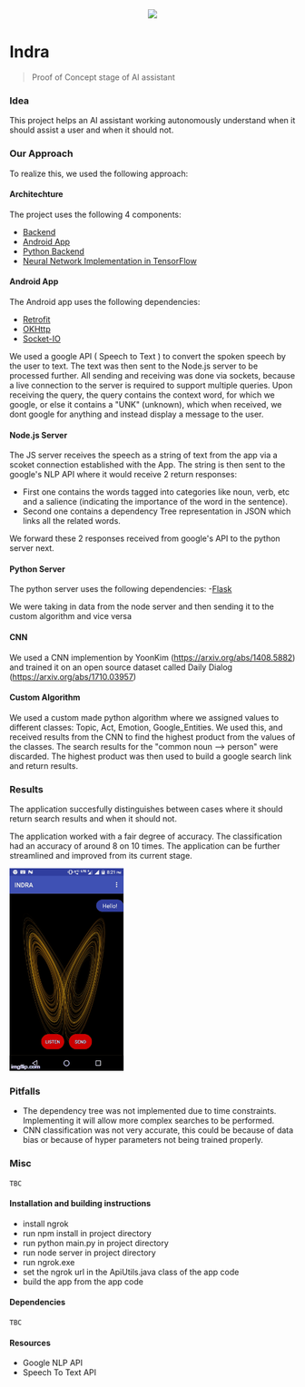 <div align="center">
  <img src="https://i.imgur.com/kS2lNm6.png">
</div>


# Indra

> Proof of Concept stage of AI assistant


### Idea

This project helps an AI assistant working autonomously understand when it should assist a user and when it should not.

### Our Approach

To realize this, we used the following approach:

#### Architechture

The project uses the following 4 components:

- [Backend](https://github.com/DataByteNITT/Indra/tree/js_server_branch)
- [Android App](https://github.com/DataByteNITT/Indra/tree/app_branch)
- [Python Backend](https://github.com/DataByteNITT/Indra/tree/python_backend)
- [Neural Network Implementation in TensorFlow](https://github.com/DataByteNITT/Indra/tree/cnn_impl_branch)
 
#### Android App
The Android app uses the following dependencies:
 	
- [Retrofit](http://square.github.io/retrofit/)
- [OKHttp](http://square.github.io/okhttp/)
- [Socket-IO](https://github.com/socketio/socket.io-client-java)

We used a google API ( Speech to Text ) to convert the spoken speech by the user to text.
The text was then sent to the Node.js server to be processed further.
All sending and receiving was done via sockets, because a live connection to the server is required to support multiple queries.
Upon receiving the query, the query contains the context word, for which we google, or else it contains a "UNK" (unknown), which when received, we dont google for anything and instead display a message to the user.

#### Node.js Server

The JS server receives the speech as a string of text from the app via a scoket connection established with the App. The string is then sent to the google's NLP API where it would receive 2 return responses: 
- First one contains the words tagged into categories like noun, verb, etc and a salience (indicating the importance of the word in the sentence).
- Second one contains a dependency Tree representation in JSON which links all the related words.

We forward these 2 responses received from google's API to the python server next.

#### Python Server

The python server uses the following dependencies:
-[Flask](https://github.com/pallets/flask)

We were taking in data from the node server and then sending it to the custom algorithm and vice versa

#### CNN 

We used a CNN implemention by YoonKim (https://arxiv.org/abs/1408.5882) and trained it on an open source dataset called Daily Dialog (https://arxiv.org/abs/1710.03957)

#### Custom Algorithm

We used a custom made python algorithm where we assigned values to different classes: Topic, Act, Emotion, Google_Entities. We used this, and received results from the CNN to find the highest product from the values of the classes. 
The search results for the "common noun --> person" were discarded. The highest product was then used to build a google search link and return results.

### Results

The application succesfully distinguishes between cases where it should return search results and when it should not.

The application worked with a fair degree of accuracy. The classification had an accuracy of around 8 on 10 times. The application can be further streamlined and improved from its current stage.


![](https://github.com/DataByteNITT/Indra/blob/master/working.gif)

### Pitfalls

- The dependency tree was not implemented due to time constraints. Implementing it will allow more complex searches to be performed.
- CNN classification was not very accurate, this could be because of data bias or because of hyper parameters not being trained properly.

### Misc

```
TBC
```

#### Installation and building instructions

- install ngrok
- run npm install in project directory
- run python main.py in project directory
- run node server in project directory
- run ngrok.exe
- set the ngrok url in the ApiUtils.java class of the app code 
- build the app from the app code


#### Dependencies

```
TBC
```

#### Resources
- Google NLP API
- Speech To Text API
